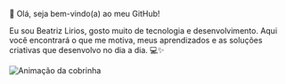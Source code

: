 👋 Olá, seja bem-vindo(a) ao meu GitHub! 

Eu sou Beatriz Lirios, gosto muito de tecnologia e desenvolvimento. Aqui você encontrará o que me motiva, meus aprendizados e as soluções criativas que desenvolvo no dia a dia. 💻✨

![Animação da cobrinha](https://github.com/beatrizprojetos/beatrizprojetos/raw/output/github-contribution-grid-snake.svg)

